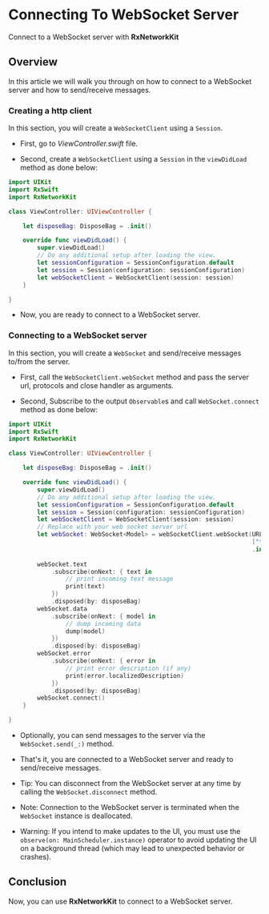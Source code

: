 # Connecting To WebSocket Server

Connect to a WebSocket server with **RxNetworkKit**

## Overview

In this article we will walk you through on how to connect to a WebSocket server and how to send/receive messages.

### Creating a http client

In this section, you will create a ``WebSocketClient`` using a ``Session``.

- First, go to *ViewController.swift* file.

- Second, create a ``WebSocketClient`` using a ``Session`` in the `viewDidLoad` method as done below:

```swift 
import UIKit
import RxSwift
import RxNetworkKit

class ViewController: UIViewController {

    let disposeBag: DisposeBag = .init()

    override func viewDidLoad() {
        super.viewDidLoad()
        // Do any additional setup after loading the view.
        let sessionConfiguration = SessionConfiguration.default
        let session = Session(configuration: sessionConfiguration)
        let webSocketClient = WebSocketClient(session: session)
    }

}
```

- Now, you are ready to connect to a WebSocket server.

### Connecting to a WebSocket server

In this section, you will create a ``WebSocket`` and send/receive messages to/from the server.

- First, call the `WebSocketClient.webSocket` method and pass the server url, protocols and close handler as arguments.

- Second, Subscribe to the output `Observable`s and call `WebSocket.connect` method as done below:


```swift 
import UIKit
import RxSwift
import RxNetworkKit

class ViewController: UIViewController {

    let disposeBag: DisposeBag = .init()

    override func viewDidLoad() {
        super.viewDidLoad()
        // Do any additional setup after loading the view.
        let sessionConfiguration = SessionConfiguration.default
        let session = Session(configuration: sessionConfiguration)
        let webSocketClient = WebSocketClient(session: session)
        // Replace with your web socket server url
        let webSocket: WebSocket<Model> = webSocketClient.webSocket(URL(string: "wss://example")!,
                                                                    ["ts1"],
                                                                    .init(code: { _ in .normalClosure },
                                                                          reason: { _ in nil }))
        webSocket.text
            .subscribe(onNext: { text in
                // print incoming text message
                print(text)
            })
            .disposed(by: disposeBag)
        webSocket.data
            .subscribe(onNext: { model in
                // dump incoming data
                dump(model)
            })
            .disposed(by: disposeBag)
        webSocket.error
            .subscribe(onNext: { error in
                // print error description (if any)
                print(error.localizedDescription)
            })
            .disposed(by: disposeBag)
        webSocket.connect()
    }

}
```

- Optionally, you can send messages to the server via the `WebSocket.send(_:)` method.

- That's it, you are connected to a WebSocket server and ready to send/receive messages.

- Tip: You can disconnect from the WebSocket server at any time by calling the `WebSocket.disconnect` method.

- Note: Connection to the WebSocket server is terminated when the ``WebSocket`` instance is deallocated.

- Warning: If you intend to make updates to the UI, you must use the `observe(on: MainScheduler.instance)` operator to avoid updating the UI on a background thread (which may lead to unexpected behavior or crashes).

## Conclusion

Now, you can use **RxNetworkKit** to connect to a WebSocket server.
